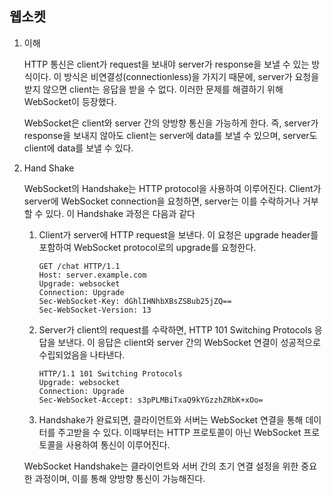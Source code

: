 ## 웹소켓

1. 이해

   HTTP 통신은 client가 request을 보내야 server가 response을 보낼 수 있는 방식이다. 이 방식은 비연결성(connectionless)을 가지기 때문에, server가 요청을 받지 않으면 client는 응답을 받을 수 없다. 이러한 문제를 해결하기 위해 WebSocket이 등장했다.

   WebSocket은 client와 server 간의 양방향 통신을 가능하게 한다. 즉, server가 response을 보내지 않아도 client는 server에 data를 보낼 수 있으며, server도 client에 data를 보낼 수 있다.

2. Hand Shake

   WebSocket의 Handshake는 HTTP protocol을 사용하여 이루어진다. Client가 server에 WebSocket connection을 요청하면, server는 이를 수락하거나 거부할 수 있다. 이 Handshake 과정은 다음과 같다

   1. Client가 server에 HTTP request을 보낸다. 이 요청은 upgrade header를 포함하여 WebSocket protocol로의 upgrade를 요청한다.

      ```HTTP
      GET /chat HTTP/1.1
      Host: server.example.com
      Upgrade: websocket
      Connection: Upgrade
      Sec-WebSocket-Key: dGhlIHNhbXBsZSBub25jZQ==
      Sec-WebSocket-Version: 13
      ```

   2. Server가 client의 request를 수락하면, HTTP 101 Switching Protocols 응답을 보낸다. 이 응답은 client와 server 간의 WebSocket 연결이 성공적으로 수립되었음을 나타낸다.

      ```HTTP
      HTTP/1.1 101 Switching Protocols
      Upgrade: websocket
      Connection: Upgrade
      Sec-WebSocket-Accept: s3pPLMBiTxaQ9kYGzzhZRbK+xOo=
      ```

   3. Handshake가 완료되면, 클라이언트와 서버는 WebSocket 연결을 통해 데이터를 주고받을 수 있다. 이때부터는 HTTP 프로토콜이 아닌 WebSocket 프로토콜을 사용하여 통신이 이루어진다.

   WebSocket Handshake는 클라이언트와 서버 간의 초기 연결 설정을 위한 중요한 과정이며, 이를 통해 양방향 통신이 가능해진다.
